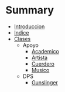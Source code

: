# Summary

* [Introduccion](README.md)
* [Indice](SUMMARY.md)
* [Clases](Clases/Clases.txt)
  * Apoyo
    * [Academico](Clases/Apoyo/Academico.txt)
    * [Artista](Clases/Apoyo/Artista.txt)
    * [Cuerdero](Clases/Apoyo/Cuerdero.txt)
    * [Musico](Clases/Apoyo/Musico.txt)
  * DPS
    * [Gunslinger](Clases/DPS/Gunslinger.txt)